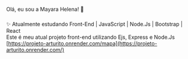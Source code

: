 <p align="left">Olá, eu sou a Mayara Helena! 🔭</p>

###
</h1>

###
</div>

<p align="left">
  
✨ Atualmente estudando Front-End | JavaScript | Node.Js | Bootstrap | React <br>
Este é meu atual projeto front-end utilizando Ejs, Express e Node.Js <br>
[https://projeto-arturito.onrender.com/mapa](https://projeto-arturito.onrender.com/)


